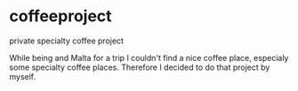 # coffeeproject
private specialty coffee project


While being and Malta for a trip I couldn't find a nice coffee place, especialy some specialty coffee places. Therefore I decided to do that project by myself. 
